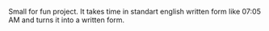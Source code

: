 Small for fun project. It takes time in standart english written form like 07:05 AM and turns it into a written form.
